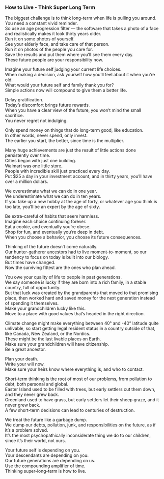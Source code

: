 ### How to Live - Think Super Long Term

The biggest challenge is to think long-term when life is pulling you around.  
You need a constant vivid reminder.  
So use an age progression filter — the software that takes a photo of a face and realistically makes it look thirty years older.  
Run it on some photos of yourself.  
See your elderly face, and take care of that person.  
Run it on photos of the people you care for.  
Save the results and put them where you’ll see them every day.  
These future people are your responsibility now.

Imagine your future self judging your current life choices.  
When making a decision, ask yourself how you’ll feel about it when you’re old.  
What would your future self and family thank you for?  
Simple actions now will compound to give them a better life.

Delay gratification.  
Today’s discomfort brings future rewards.  
When you have a clear view of the future, you won’t mind the small sacrifice.  
You never regret not indulging.

Only spend money on things that do long-term good, like education.  
In other words, never spend, only invest.  
The earlier you start, the better, since time is the multiplier.

Many huge achievements are just the result of little actions done persistently over time.  
Cities began with just one building.  
Walmart was one little store.  
People with incredible skill just practiced every day.  
Put $25 a day in your investment account, and in thirty years, you’ll have over a million dollars.

We overestimate what we can do in one year.  
We underestimate what we can do in ten years.  
If you take up a new hobby at the age of forty, or whatever age you think is too late, you’ll be an expert by the age of sixty.

Be extra-careful of habits that seem harmless.  
Imagine each choice continuing forever.  
Eat a cookie, and eventually you’re obese.  
Shop for fun, and eventually you’re deep in debt.  
When you choose a behavior, you choose its future consequences.

Thinking of the future doesn’t come naturally.  
Our hunter-gatherer ancestors had to live moment-to-moment, so our tendency to focus on today is built into our biology.  
But times have changed.  
Now the surviving fittest are the ones who plan ahead.

You owe your quality of life to people in past generations.  
We say someone is lucky if they are born into a rich family, in a stable country, full of opportunity.  
But that luck was created by the grandparents that moved to that promising place, then worked hard and saved money for the next generation instead of spending it themselves.  
Make your grandchildren lucky like this.  
Move to a place with good values that’s headed in the right direction.

Climate change might make everything between 40° and -40° latitude quite unlivable, so start getting legal resident status in a country outside of that, like Canada, New Zealand, or the Nordics.  
These might be the last livable places on Earth.  
Make sure your grandchildren will have citizenship.  
Be a great ancestor.

Plan your death.  
Write your will now.  
Make sure your heirs know where everything is, and who to contact.

Short-term thinking is the root of most of our problems, from pollution to debt, both personal and global.  
Easter Island used to be filled with trees, but early settlers cut them down, and they never grew back.  
Greenland used to have grass, but early settlers let their sheep graze, and it never grew back.  
A few short-term decisions can lead to centuries of destruction.

We treat the future like a garbage dump.  
We dump our debts, pollution, junk, and responsibilities on the future, as if it’s a problem solved.  
It’s the most psychopathically inconsiderate thing we do to our children, since it’s their world, not ours.

Your future self is depending on you.  
Your descendants are depending on you.  
Our future generations are depending on us.  
Use the compounding amplifier of time.  
Thinking super-long-term is how to live.